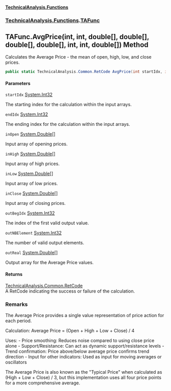 #### [TechnicalAnalysis\.Functions](Atypical.TechnicalAnalysis.Functions.md 'Atypical\.TechnicalAnalysis\.Functions')
### [TechnicalAnalysis\.Functions](Atypical.TechnicalAnalysis.Functions.md#TechnicalAnalysis.Functions 'TechnicalAnalysis\.Functions').[TAFunc](TAFunc.md 'TechnicalAnalysis\.Functions\.TAFunc')

## TAFunc\.AvgPrice\(int, int, double\[\], double\[\], double\[\], double\[\], int, int, double\[\]\) Method

Calculates the Average Price \- the mean of open, high, low, and close prices\.

```csharp
public static TechnicalAnalysis.Common.RetCode AvgPrice(int startIdx, int endIdx, in double[] inOpen, in double[] inHigh, in double[] inLow, in double[] inClose, ref int outBegIdx, ref int outNBElement, ref double[] outReal);
```
#### Parameters

<a name='TechnicalAnalysis.Functions.TAFunc.AvgPrice(int,int,double[],double[],double[],double[],int,int,double[]).startIdx'></a>

`startIdx` [System\.Int32](https://docs.microsoft.com/en-us/dotnet/api/System.Int32 'System\.Int32')

The starting index for the calculation within the input arrays\.

<a name='TechnicalAnalysis.Functions.TAFunc.AvgPrice(int,int,double[],double[],double[],double[],int,int,double[]).endIdx'></a>

`endIdx` [System\.Int32](https://docs.microsoft.com/en-us/dotnet/api/System.Int32 'System\.Int32')

The ending index for the calculation within the input arrays\.

<a name='TechnicalAnalysis.Functions.TAFunc.AvgPrice(int,int,double[],double[],double[],double[],int,int,double[]).inOpen'></a>

`inOpen` [System\.Double](https://docs.microsoft.com/en-us/dotnet/api/System.Double 'System\.Double')[\[\]](https://docs.microsoft.com/en-us/dotnet/api/System.Array 'System\.Array')

Input array of opening prices\.

<a name='TechnicalAnalysis.Functions.TAFunc.AvgPrice(int,int,double[],double[],double[],double[],int,int,double[]).inHigh'></a>

`inHigh` [System\.Double](https://docs.microsoft.com/en-us/dotnet/api/System.Double 'System\.Double')[\[\]](https://docs.microsoft.com/en-us/dotnet/api/System.Array 'System\.Array')

Input array of high prices\.

<a name='TechnicalAnalysis.Functions.TAFunc.AvgPrice(int,int,double[],double[],double[],double[],int,int,double[]).inLow'></a>

`inLow` [System\.Double](https://docs.microsoft.com/en-us/dotnet/api/System.Double 'System\.Double')[\[\]](https://docs.microsoft.com/en-us/dotnet/api/System.Array 'System\.Array')

Input array of low prices\.

<a name='TechnicalAnalysis.Functions.TAFunc.AvgPrice(int,int,double[],double[],double[],double[],int,int,double[]).inClose'></a>

`inClose` [System\.Double](https://docs.microsoft.com/en-us/dotnet/api/System.Double 'System\.Double')[\[\]](https://docs.microsoft.com/en-us/dotnet/api/System.Array 'System\.Array')

Input array of closing prices\.

<a name='TechnicalAnalysis.Functions.TAFunc.AvgPrice(int,int,double[],double[],double[],double[],int,int,double[]).outBegIdx'></a>

`outBegIdx` [System\.Int32](https://docs.microsoft.com/en-us/dotnet/api/System.Int32 'System\.Int32')

The index of the first valid output value\.

<a name='TechnicalAnalysis.Functions.TAFunc.AvgPrice(int,int,double[],double[],double[],double[],int,int,double[]).outNBElement'></a>

`outNBElement` [System\.Int32](https://docs.microsoft.com/en-us/dotnet/api/System.Int32 'System\.Int32')

The number of valid output elements\.

<a name='TechnicalAnalysis.Functions.TAFunc.AvgPrice(int,int,double[],double[],double[],double[],int,int,double[]).outReal'></a>

`outReal` [System\.Double](https://docs.microsoft.com/en-us/dotnet/api/System.Double 'System\.Double')[\[\]](https://docs.microsoft.com/en-us/dotnet/api/System.Array 'System\.Array')

Output array for the Average Price values\.

#### Returns
[TechnicalAnalysis\.Common\.RetCode](https://docs.microsoft.com/en-us/dotnet/api/TechnicalAnalysis.Common.RetCode 'TechnicalAnalysis\.Common\.RetCode')  
A RetCode indicating the success or failure of the calculation\.

### Remarks
The Average Price provides a single value representation of price action for each period\.

Calculation:
Average Price = \(Open \+ High \+ Low \+ Close\) / 4

Uses:
\- Price smoothing: Reduces noise compared to using close price alone
\- Support/Resistance: Can act as dynamic support/resistance levels
\- Trend confirmation: Price above/below average price confirms trend direction
\- Input for other indicators: Used as input for moving averages or oscillators

The Average Price is also known as the "Typical Price" when calculated as \(High \+ Low \+ Close\) / 3,
but this implementation uses all four price points for a more comprehensive average\.